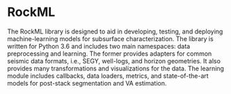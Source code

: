 # RockML

The RockML library is designed to aid in developing, testing, and deploying 
machine-learning models for subsurface characterization. The library is written 
for Python 3.6 and includes two main namespaces: data preprocessing and learning. 
The former provides adapters for common seismic data formats, i.e., SEGY, 
well-logs, and horizon geometries. It also provides many transformations and 
visualizations for the data. The learning module includes callbacks, data loaders, 
metrics, and state-of-the-art models for post-stack segmentation and VA estimation.
